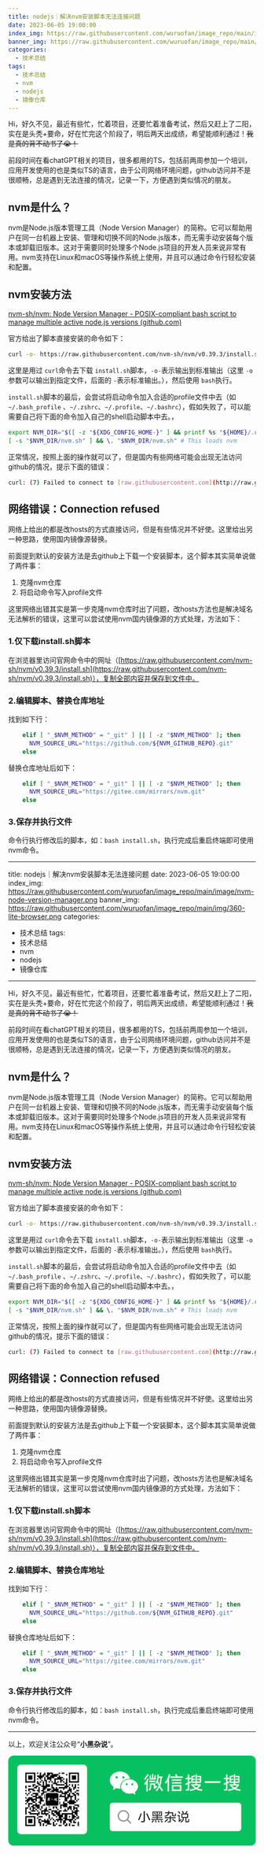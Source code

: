 ```yaml
---
title: nodejs｜解决nvm安装脚本无法连接问题
date: 2023-06-05 19:00:00 
index_img: https://raw.githubusercontent.com/wuruofan/image_repo/main/image/nvm-node-version-manager.png
banner_img: https://raw.githubusercontent.com/wuruofan/image_repo/main/img/360-lite-browser.png
categories: 
  - 技术总结
tags: 
  - 技术总结
  - nvm 
  - nodejs 
  - 镜像仓库
---
```



Hi，好久不见，最近有些忙，忙着项目，还要忙着准备考试，然后又赶上了二阳，实在是头秃+要命，好在忙完这个阶段了，明后两天出成绩，希望能顺利通过！~~我是真的背不动书了😭！~~

前段时间在看chatGPT相关的项目，很多都用的TS，包括前两周参加一个培训，应用开发使用的也是类似TS的语言，由于公司网络环境问题，github访问并不是很顺畅，总是遇到无法连接的情况，记录一下，方便遇到类似情况的朋友。

## nvm是什么？

nvm是Node.js版本管理工具（Node Version Manager）的简称。它可以帮助用户在同一台机器上安装、管理和切换不同的Node.js版本，而无需手动安装每个版本或卸载旧版本。这对于需要同时处理多个Node.js项目的开发人员来说非常有用。nvm支持在Linux和macOS等操作系统上使用，并且可以通过命令行轻松安装和配置。

## nvm安装方法

[nvm-sh/nvm: Node Version Manager - POSIX-compliant bash script to manage multiple active node.js versions (github.com)](https://github.com/nvm-sh/nvm)

官方给出了脚本直接安装的命令如下：

```bash
curl -o- https://raw.githubusercontent.com/nvm-sh/nvm/v0.39.3/install.sh | bash
```

这里是用过 `curl`命令去下载 `install.sh`脚本，`-o-`表示输出到标准输出（这里 `-o`参数可以输出到指定文件，后面的 `-`表示标准输出。），然后使用 `bash`执行。

`install.sh`脚本的最后，会尝试将启动命令加入合适的profile文件中去（如 `~/.bash_profile`
、`~/.zshrc`、`~/.profile`、`~/.bashrc`），假如失败了，可以能需要自己将下面的命令加入自己的shell启动脚本中去。，

```bash
export NVM_DIR="$([ -z "${XDG_CONFIG_HOME-}" ] && printf %s "${HOME}/.nvm" || printf %s "${XDG_CONFIG_HOME}/nvm")"
[ -s "$NVM_DIR/nvm.sh" ] && \. "$NVM_DIR/nvm.sh" # This loads nvm
```

正常情况，按照上面的操作就可以了，但是国内有些网络可能会出现无法访问github的情况，提示下面的错误：

```bash
curl: (7) Failed to connect to [raw.githubusercontent.com](http://raw.githubusercontent.com/ "raw.githubusercontent.com") port 443: Connection refused
```

## 网络错误：Connection refused

网络上给出的都是改hosts的方式直接访问，但是有些情况并不好使。这里给出另一种思路，使用国内镜像源替换。

前面提到默认的安装方法是去github上下载一个安装脚本，这个脚本其实简单说做了两件事：

1. 克隆nvm仓库
2. 将启动命令写入profile文件

这里网络出错其实是第一步克隆nvm仓库时出了问题，改hosts方法也是解决域名无法解析的错误，这里可以尝试使用nvm国内镜像源的方式处理，方法如下：

### 1.仅下载install.sh脚本

在浏览器里访问官网命令中的网址（[https://raw.githubusercontent.com/nvm-sh/nvm/v0.39.3/install.sh](https://raw.githubusercontent.com/nvm-sh/nvm/v0.39.3/install.sh)），复制全部内容并保存到文件中。

### 2.编辑脚本、替换仓库地址

找到如下行：

```bash
    elif [ "_$NVM_METHOD" = "_git" ] || [ -z "$NVM_METHOD" ]; then
      NVM_SOURCE_URL="https://github.com/${NVM_GITHUB_REPO}.git"
    else
```

替换仓库地址后如下：

```bash
    elif [ "_$NVM_METHOD" = "_git" ] || [ -z "$NVM_METHOD" ]; then
      NVM_SOURCE_URL="https://gitee.com/mirrors/nvm.git"
    else
```

### 3.保存并执行文件

命令行执行修改后的脚本，如：`bash install.sh`，执行完成后重启终端即可使用nvm命令。

---
title: nodejs｜解决nvm安装脚本无法连接问题
date: 2023-06-05 19:00:00 
index_img: https://raw.githubusercontent.com/wuruofan/image_repo/main/image/nvm-node-version-manager.png
banner_img: https://raw.githubusercontent.com/wuruofan/image_repo/main/img/360-lite-browser.png
categories: 
  - 技术总结
tags: 
  - 技术总结
  - nvm 
  - nodejs 
  - 镜像仓库
---


Hi，好久不见，最近有些忙，忙着项目，还要忙着准备考试，然后又赶上了二阳，实在是头秃+要命，好在忙完这个阶段了，明后两天出成绩，希望能顺利通过！~~我是真的背不动书了😭！~~

前段时间在看chatGPT相关的项目，很多都用的TS，包括前两周参加一个培训，应用开发使用的也是类似TS的语言，由于公司网络环境问题，github访问并不是很顺畅，总是遇到无法连接的情况，记录一下，方便遇到类似情况的朋友。

## nvm是什么？

nvm是Node.js版本管理工具（Node Version Manager）的简称。它可以帮助用户在同一台机器上安装、管理和切换不同的Node.js版本，而无需手动安装每个版本或卸载旧版本。这对于需要同时处理多个Node.js项目的开发人员来说非常有用。nvm支持在Linux和macOS等操作系统上使用，并且可以通过命令行轻松安装和配置。

## nvm安装方法

[nvm-sh/nvm: Node Version Manager - POSIX-compliant bash script to manage multiple active node.js versions (github.com)](https://github.com/nvm-sh/nvm)

官方给出了脚本直接安装的命令如下：

```bash
curl -o- https://raw.githubusercontent.com/nvm-sh/nvm/v0.39.3/install.sh | bash
```

这里是用过 `curl`命令去下载 `install.sh`脚本，`-o-`表示输出到标准输出（这里 `-o`参数可以输出到指定文件，后面的 `-`表示标准输出。），然后使用 `bash`执行。

`install.sh`脚本的最后，会尝试将启动命令加入合适的profile文件中去（如 `~/.bash_profile`
、`~/.zshrc`、`~/.profile`、`~/.bashrc`），假如失败了，可以能需要自己将下面的命令加入自己的shell启动脚本中去。，

```bash
export NVM_DIR="$([ -z "${XDG_CONFIG_HOME-}" ] && printf %s "${HOME}/.nvm" || printf %s "${XDG_CONFIG_HOME}/nvm")"
[ -s "$NVM_DIR/nvm.sh" ] && \. "$NVM_DIR/nvm.sh" # This loads nvm
```

正常情况，按照上面的操作就可以了，但是国内有些网络可能会出现无法访问github的情况，提示下面的错误：

```bash
curl: (7) Failed to connect to [raw.githubusercontent.com](http://raw.githubusercontent.com/ "raw.githubusercontent.com") port 443: Connection refused
```

## 网络错误：Connection refused

网络上给出的都是改hosts的方式直接访问，但是有些情况并不好使。这里给出另一种思路，使用国内镜像源替换。

前面提到默认的安装方法是去github上下载一个安装脚本，这个脚本其实简单说做了两件事：

1. 克隆nvm仓库
2. 将启动命令写入profile文件

这里网络出错其实是第一步克隆nvm仓库时出了问题，改hosts方法也是解决域名无法解析的错误，这里可以尝试使用nvm国内镜像源的方式处理，方法如下：

### 1.仅下载install.sh脚本

在浏览器里访问官网命令中的网址（[https://raw.githubusercontent.com/nvm-sh/nvm/v0.39.3/install.sh](https://raw.githubusercontent.com/nvm-sh/nvm/v0.39.3/install.sh)），复制全部内容并保存到文件中。

### 2.编辑脚本、替换仓库地址

找到如下行：

```bash
    elif [ "_$NVM_METHOD" = "_git" ] || [ -z "$NVM_METHOD" ]; then
      NVM_SOURCE_URL="https://github.com/${NVM_GITHUB_REPO}.git"
    else
```

替换仓库地址后如下：

```bash
    elif [ "_$NVM_METHOD" = "_git" ] || [ -z "$NVM_METHOD" ]; then
      NVM_SOURCE_URL="https://gitee.com/mirrors/nvm.git"
    else
```

### 3.保存并执行文件

命令行执行修改后的脚本，如：`bash install.sh`，执行完成后重启终端即可使用nvm命令。

--- 
  
<p> 
  
  
以上，欢迎关注公众号“**小黑杂说**”。 
  
  
![小黑杂说](https://raw.githubusercontent.com/wuruofan/wuruofan.github.io/master/img/qr-wechat-large.png)

